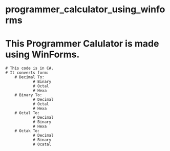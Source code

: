 # programmer_calculator_using_winforms

# This Programmer Calulator is made using WinForms.
    # This code is in C#.
    # It converts form:
        # Decimal To:
                # Binary
                # Octal
                # Hexa
        # Binary To:
                # Decimal
                # Octal
                # Hexa
        # Octal To:
                # Decimal
                # Binary
                # Hexa
        # Octak To:
                # Decimal
                # Binary
                # Ocatal
